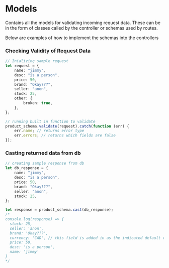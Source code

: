 # Models

Contains all the models for validating incoming request data. These can be in the form of classes called by the controller or schemas used by routes.

Below are examples of how to implement the schemas into the controllers

### Checking Validity of Request Data

```typescript
// Inializing sample request
let request = {
    name: "jimmy",
    desc: "is a person",
    price: 50,
    brand: "Okay???",
    seller: "anon",
    stock: 25,
    other: {
        broken: true,
    },
};

// running built in function to validate
product_schema.validate(request).catch(function (err) {
    err.name; // returns error type
    err.errors; // returns which fields are false
});
```

### Casting returned data from db

```typescript
// creating sample response from db
let db_response = {
    name: "jimmy",
    desc: "is a person",
    price: 50,
    brand: "Okay???",
    seller: "anon",
    stock: 25,
};

let response = product_schema.cast(db_response);
/*
console.log(response) => {
  stock: 25,
  seller: 'anon',
  brand: 'Okay???',
  currency: 'CAD', // this field is added in as the indicated default value
  price: 50,
  desc: 'is a person',
  name: 'jimmy'
}
*/
```

